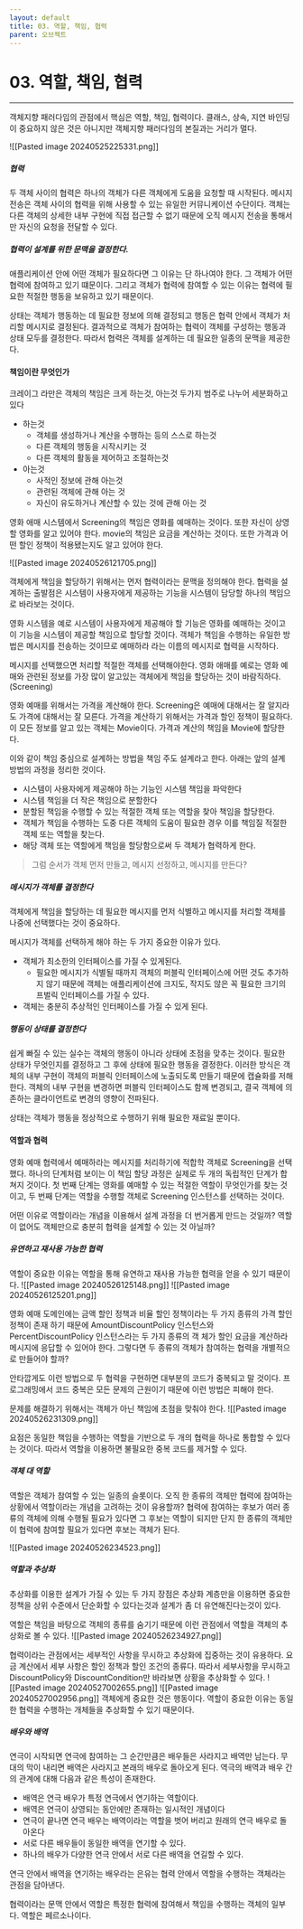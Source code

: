 ```yaml
---
layout: default
title: 03. 역할, 책임, 협력
parent: 오브젝트
---
```

# 03. 역할, 책임, 협력
---

객체지향 패러다임의 관점에서 핵심은 역할, 책임, 협력이다.
클래스, 상속, 지연 바인딩이 중요하지 않은 것은 아니지만 객체지향 패러다임의 본질과는 거리가 멀다.

![[Pasted image 20240525225331.png]]

##### 협력
두 객체 사이의 협력은 하나의 객체가 다른 객체에게 도움을 요청할 때 시작된다. 메시지 전송은 객체 사이의 협력을 위해 사용할 수 있는 유일한 커뮤니케이션 수단이다. 객체는 다른 객체의 상세한 내부 구현에 직접 접근할 수 없기 때문에 오직 메시지 전송을 통해서만 자신의 요청을 전달할 수 있다.

##### 협력이 설계를 위한 문맥을 결정한다.
애플리케이션 안에 어떤 객체가 필요하다면 그 이유는 단 하나여야 한다. 그 객체가 어떤 협력에 참여하고 있기 떄문이다. 그리고 객체가 협력에 참여할 수 있는 이유는 협력에 필요한 적절한 행동을 보유하고 있기 때문이다.

상태는 객체가 행동하는 데 필요한 정보에 의해 결정되고 행동은 협력 안에서 객체가 처리할 메시지로 결정된다. 결과적으로 객체가 참여하는 협력이 객체를 구성하는 행동과 상태 모두를 결정한다. 따라서 협력은 객체를 설계하는 데 필요한 일종의 문맥을 제공한다.

#### 책임이란 무엇인가
크레이그 라만은 객체의 책임은 크게 하는것, 아는것 두가지 범주로 나누어 세분화하고있다
- 하는것
	- 객체를 생성하거나 계산을 수행하는 등의 스스로 하는것
	- 다른 객체의 행동을 시작시키는 것
	- 다른 객체의 활동을 제어하고 조절하는것
- 아는것
	- 사적인 정보에 관해 아는것
	- 관련된 객체에 관해 아는 것
	- 자신이 유도하거나 계산할 수 있는 것에 관해 아는 것

영화 애매 시스템에서 Screening의 책임은 영화를 예매하는 것이다. 또한  자신이 상영할 영화를 알고 있어야 한다. movie의 책임은 요금을 계산하는 것이다. 또한 가격과 어떤 할인 정책이 적용됐는지도 알고 있어야 한다.

![[Pasted image 20240526121705.png]]

객체에게 책임을 할당하기 위해서는 먼저 협력이라는 문맥을 정의해야 한다. 협력을 설계하는 출발점은 시스템이 사용자에게 제공하는 기능을 시스템이 담당할 하나의 책임으로 바라보는 것이다.

영화 시스템을 예로 시스템이 사용자에게 제공해야 할 기능은 영화를 예매하는 것이고 이 기능을 시스템이 제공할 책임으로 할당할 것이다. 객체가 책임을 수행하는 유일한 방법은 메시지를 전송하는 것이므로 예매하라 라는 이름의 메시지로 협력을 시작하다.

메시지를 선택했으면 처리할 적절한 객체를 선택해야한다. 영화 애매를 예로는 영화 예매와 관련된 정보를 가장 많이 알고있는 객체에게 책임을 할당하는 것이 바람직하다. (Screening)

영화 예매를 위해서는 가격을 계산해야 한다. Screening은 예매에 대해서는 잘 알지라도 가격에 대해서는 잘 모른다. 가격을 계산하기 위해서는 가격과 할인 정책이 필요하다. 이 모든 정보를 알고 있는 객체는 Movie이다. 가격과 계산의 책임을 Movie에 할당한다.

이와 같이 책임 중심으로 설계하는 방법을 책임 주도 설계라고 한다. 아래는 앞의 설계 방법의 과정을 정리한 것이다.
- 시스템이 사용자에게 제공해야 하는 기능인 시스템 책임을 파악한다
- 시스템 책임을 더 작은 책임으로 분할한다
- 분할된 책임을 수행할 수 있는 적절한 객체 또는 역할을 찾아 책임을 할당한다.
- 객체가 책임을 수행하는 도중 다른 객체의 도움이 필요한 경우 이를 책임질 적절한 객체 또는 역할을 찾는다.
- 해당 객체 또는 역할에게 책임을 할당함으로써 두 객체가 협력하게 한다.

>그럼 순서가 객체 먼저 만들고, 메시지 선정하고, 메시지를 만든다?
##### 메시지가 객체를 결정한다
객체에게 책임을 할당하는 데 필요한 메시지를 먼저 식별하고 메시지를 처리할 객체를 나중에 선택했다는 것이 중요하다.

메시지가 객체를 선택하게 해야 하는 두 가지 중요한 이유가 있다.
- 객체가 최소한의 인터페이스를 가질 수 있게된다.
	- 필요한 메시지가 식별될 때까지 객체의 퍼블릭 인터페이스에 어떤 것도 추가하지 않기 때문에 객체는 애플리케이션에 크지도, 작지도 않은 꼭 필요한 크기의 프벌릭 인터페이스를 가질 수 있다.
- 객체는 충분히 추상적인 인터페이스를 가질 수 있게 된다.

##### 행동이 상태를 결정한다
쉽게 빠질 수 있는 실수는 객체의 행동이 아니라 상태에 초점을 맞추는 것이다. 필요한 상태가 무엇인지를 결정하고 그 후에 상태에 필요한 행동을 결정한다. 이러한 방식은 객체의 내부 구현이 객체의 퍼블릭 인터페이스에 노출되도록 만들기 때문에 캡슐화를 저해한다. 객체의 내부 구현을 변경하면 퍼블릭 인터페이스도 함께 변경되고, 결국 객체에 의존하는 클라이언트로 변경의 영향이 전파된다.

상태는 객체가 행동을 정상적으로 수행하기 위해 필요한 재료일 뿐이다.

#### 역할과 협력

영화 예매 협력에서 예매하라는 메시지를 처리하기에 적합학 객체로 Screening을 선택했다. 하나의 단계처럼 보이는 이 책임 할당 과정은 실제로 두 개의 독립적인 단계가 합쳐지 것이다.
첫 번째 단계는 영화를 예매할 수 있는 적절한 역할이 무엇인가를 찾는 것이고,
두 번째 단계는 역할을 수행할 객체로 Screening 인스턴스를 선택하는 것이다.

어떤 이유로 역할이라는 개념을 이용해서 설계 과정을 더 번거롭게 만드는 것일까? 역할이 없어도 객체만으로 충분히 협력을 설계할 수 있는 것 아닐까?

##### 유연하고 재사용 가능한 협력
역할이 중요한 이유는 역할을 통해 유연하고 재사용 가능한 협력을 얻을 수 있기 때문이다.
![[Pasted image 20240526125148.png]]
![[Pasted image 20240526125201.png]]

영화 예매 도메인에는 금액 할인 정책과 비율 할인 정책이라는 두 가지 종류의 가격 할인 정책이 존재 하기 때문에 AmountDiscountPolicy 인스턴스와 PercentDiscountPolicy 인스턴스라는 두 가지 종류의 객 체가 할인 요금을 계산하라 메시지에 응답할 수 있어야 한다. 그렇다면 두 종류의 객체가 참여하는 협력을 개별적으로 만들어야 할까? 

안타깝게도 이런 방법으로 두 협력을 구현하면 대부분의 코드가 중복되고 말 것이다. 프로그래밍에서 코드 중복은 모든 문제의 근원이기 때문에 이런 방법은 피해야 한다.

문제를 해결하기 위해서는 객체가 아닌 책임에 초점을 맞춰야 한다.
![[Pasted image 20240526231309.png]]

요점은 동일한 책임을 수행하는 역할을 기반으로 두 개의 협력을 하나로 통합할 수 있다는 것이다. 따라서 역할을 이용하면 불필요한 중복 코드를 제거할 수 있다.

##### 객체 대 역할
역할은 객체가 참여할 수 있는 일종의 슬롯이다. 오직 한 종류의 객체만 협력에 참여하는 상황에서 역할이라는 개념을 고려하는 것이 유용할까? 협력에 참여하는 후보가 여러 종류의 객체에 의해 수행될 필요가 있다면 그 후보는 역할이 되지만 단지 한 종류의 객체만이 협력에 참여할 필요가 있다면 후보는 객체가 된다.

![[Pasted image 20240526234523.png]]

##### 역할과 추상화
추상화를 이용한 설계가 가질 수 있는 두 가지 장점은 추상화 계층만을 이용하면 중요한 정책을 상위 수준에서 단순화할 수 있다는것과 설계가 좀 더 유연해진다는것이 있다.

역할은 책임을 바탕으로 객체의 종류를 숨기기 때문에 이런 관점에서 역할을 객체의 추상화로 볼 수 있다.
![[Pasted image 20240526234927.png]]

협력이라는 관점에서는 세부적인 사항을 무시하고 추상화에 집중하는 것이 유용하다. 요금 계산에서 세부 사항은 할인 정책과 할인 조건의 종류다. 따라서 세부사항을 무시하고 DiscountPolicy와 DiscountCondition만 바라보면 상황을 추상화할 수 있다.
![[Pasted image 20240527002655.png]]
![[Pasted image 20240527002956.png]]
객체에게 중요한 것은 행동이다. 역할이 중요한 이유는 동일한 협력을 수행하는 개체들을 추상화할 수 있기 때문이다.

##### 배우와 배역
연극이 시작되면 연극에 참여하는 그 순간만큼은 배우들은 사라지고 배역만 남는다. 무대의 막이 내리면 배역은 사라지고 본래의 배우로 돌아오게 된다.
역극의 배역과 배우 간의 관계에 대해 다음과 같은 특성이 존재한다.
- 배역은 연극 배우가 특정 연극에서 연기하는 역할이다.
- 배역은 연극이 상영되는 동안에만 존재하는 일시적인 개념이다
- 연극이 끝나면 연극 배우는 배역이라는 역할을 벗어 버리고 원래의 연극 배우로 돌아온다
- 서로 다른 배우들이 동일한 배역을 연기할 수 있다.
- 하나의 배우가 다양한 연극 안에서 서로 다른 배역을 연길할 수 있다.

연극 안에서 배역을 연기하는 배우라는 은유는 협력 안에서 역할을 수행하는 객체라는 관점을 담아낸다. 

협력이라는 문맥 안에서 역할은 특정한 협력에 참여해서 책임을 수행하는 객체의 일부다. 역할은 페르소나이다.

